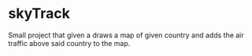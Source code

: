# skyTrack
Small project that given a draws a map of given country and adds the air traffic above said country to the map.